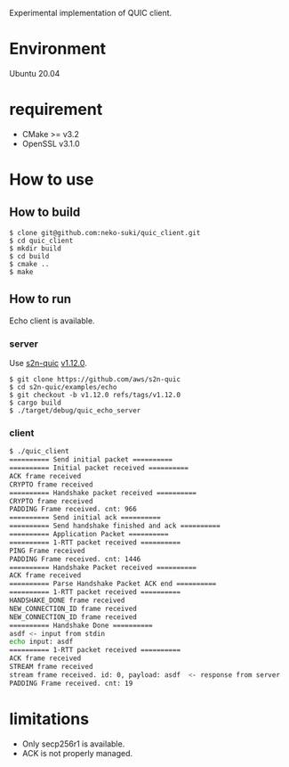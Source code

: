 Experimental implementation of QUIC client.

# Environment

Ubuntu 20.04

# requirement

- CMake >= v3.2
- OpenSSL v3.1.0

# How to use
## How to build

```
$ clone git@github.com:neko-suki/quic_client.git
$ cd quic_client
$ mkdir build
$ cd build
$ cmake ..
$ make
```

## How to run
Echo client is available.

### server
Use [s2n-quic](https://github.com/aws/s2n-quic/tree/main) [v1.12.0](https://github.com/aws/s2n-quic/releases/tag/v1.12.0). 

```
$ git clone https://github.com/aws/s2n-quic
$ cd s2n-quic/examples/echo
$ git checkout -b v1.12.0 refs/tags/v1.12.0
$ cargo build
$ ./target/debug/quic_echo_server 
```

### client

```bash
$ ./quic_client 
========== Send initial packet ==========
========== Initial packet received ==========
ACK frame received
CRYPTO frame received
========== Handshake packet received ==========
CRYPTO frame received
PADDING Frame received. cnt: 966
========== Send initial ack ==========
========== Send handshake finished and ack ==========
========== Application Packet ==========
========== 1-RTT packet received ==========
PING Frame received
PADDING Frame received. cnt: 1446
========== Handshake Packet received ==========
ACK frame received
========== Parse Handshake Packet ACK end ==========
========== 1-RTT packet received ==========
HANDSHAKE_DONE frame received
NEW_CONNECTION_ID frame received
NEW_CONNECTION_ID frame received
========== Handshake Done ==========
asdf <- input from stdin
echo input: asdf
========== 1-RTT packet received ==========
ACK frame received
STREAM frame received
stream frame received. id: 0, payload: asdf  <- response from server
PADDING Frame received. cnt: 19
```

# limitations
- Only secp256r1 is available.
- ACK is not properly managed.
